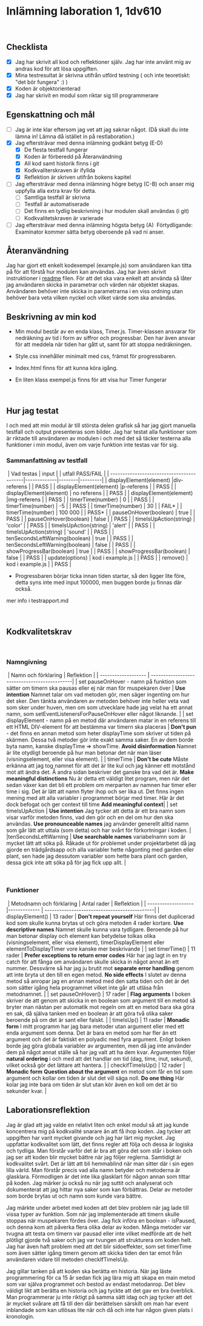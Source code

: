 # Inlämning laboration 1, 1dv610
​
## Checklista
  - [X] Jag har skrivit all kod och reflektioner själv. Jag har inte använt mig av andras kod för att lösa uppgiften.
  - [X] Mina testresultat är skrivna utifrån utförd testning ( och inte teoretiskt: "det bör fungera" :) )
  - [X] Koden är objektorienterad
  - [X] Jag har skrivit en modul som riktar sig till programmerare
​
## Egenskattning och mål
  - [ ] Jag är inte klar eftersom jag vet att jag saknar något. (Då skall du inte lämna in! Lämna då istället in på restlaboration.)
  - [X] Jag eftersträvar med denna inlämning godkänt betyg (E-D)
    - [X] De flesta testfall fungerar
    - [X] Koden är förberedd på Återanvändning
    - [X] All kod samt historik finns i git 
    - [X] Kodkvaliterskraven är ifyllda
    - [X] Reflektion är skriven utifrån bokens kapitel 
  - [ ] Jag eftersträvar med denna inlämning högre betyg (C-B) och anser mig uppfylla alla extra krav för detta. 
    - [ ] Samtliga testfall är skrivna    
    - [ ] Testfall är automatiserade
    - [ ] Det finns en tydlig beskrivning i hur modulen skall användas (i git)
    - [ ] Kodkvalitetskraven är varierade 
  - [ ] Jag eftersträvar med denna inlämning högsta betyg (A) 
​
Förtydligande: Examinator kommer sätta betyg oberoende på vad ni anser. 
​
## Återanvändning

Jag har gjort ett enkelt kodexempel (example.js) som användaren kan titta på för att förstå hur modulen kan användas.
Jag har även skrivit instruktioner i [readme](https://github.com/kw222mi/time_component/blob/main/README.md) filen.
För att det ska vara enkelt att använda så låter jag användaren skicka in parametrar och värden när objektet skapas. Användaren behöver inte skicka in parametrarna i en viss ordning utan behöver bara veta vilken nyckel och vilket värde som ska användas.
​
## Beskrivning av min kod

- Min modul består av en enda klass, Timer.js. Timer-klassen ansvarar för nedräkning av tid i form av siffror och progressbar. Den har även ansvar för att meddela när tiden har gått ut, samt för att stoppa nedräkningen.

- Style.css innehåller minimalt med css, främst för progressbaren.

- Index.html finns för att kunna köra igång.

- En liten klass exempel.js finns för att visa hur Timer fungerar

​
## Hur jag testat
I och med att min modul är till största delen grafisk så har jag gjort manuella testfall och output presenteras som bilder. Jag har testat alla funktioner som är riktade till användaren av modulen i och med det så täcker testerna alla funktioner i min modul, även om varje funktion inte testas var för sig.
​
### Sammanfattning av testfall


​
| Vad testas                                | input     |  | utfall PASS/FAIL |
| ------------------------------------------|-------------|--------|---------|
|    displayElement(element)                |div-referens |        |   PASS      |
|    displayElement(element)                |p-referens   |        |    PASS     |
|    displayElement(element)                | no referens |        |    PASS     |
|    displayElement(element)                |img-referens |        |    PASS     |
|    timerTime(number)                 |    0        |        |     PASS      |
|    timerTime(number)                 |    -5       |        |    PASS       |
|    timerTime(number)                 |    30       |        |    FAIL*     |
|    timerTime(number)                 | 100 000     |        |    PASS*     |
|    pauseOnHover(boolean)             |  true       |        |    PASS     |
|    pauseOnHover(boolean)             |    false    |        |    PASS      |
|   timeIsUpAction(string)             |   'color'   |        |    PASS     |
|   timeIsUpAction(string)             |   'alert'   |        |    PASS     |
|   timeIsUpAction(string)             |   'sound'   |        |    PASS     |
|   tenSecondsLeftWarning(boolean)             |   true   |        |    PASS     |
|   tenSecondsLeftWarning(boolean)             |   false   |        |    PASS     |
|   showProgressBar(boolean)             |   true   |        |    PASS     |
|   showProgressBar(boolean)             |   false   |        |    PASS     |
|   update(options)             |   kod i example.js    |        |    PASS     |
|   remove()             |   kod i example.js    |        |    PASS     |

* Progressbaren börjar ticka innan tiden startar, så den ligger lite före, detta syns inte med input 100000, men buggen borde ju finnas där också.

mer info i testrapport.md 

​
## Kodkvalitetskrav
​
​
### Namngivning
​
| Namn och förklaring  | Reflektion                                   |
| -------------------  | ---------------------------------------------|
|  set pauseOnHover - namn på funktion som sätter om timern ska pausas eller ej när man för muspekaren över          |  **Use intention**        Namnet talar om vad metoden gör, men säger ingenting om hur det sker. Den tänkta användaren av metoden behöver inte heller veta vad som sker under huven, men om som utvecklare hade jag velat ha ett annat namn, som setEventListenersForPauseOnHover eller något liknande.                  |
| set displayElement - namn på en metod där användaren matar in en referens till ett HTML DIV-element för att bestämma var timern ska placeras | **Don't pun** - det finns en annan metod som heter displayTime som skriver ut tiden på skärmen. Dessa två metoder gör inte exakt samma saker. En av dem borde byta namn, kanske displayTime => showTime. **Avoid disinformation** Namnet är lite otydligt beroende på hur man betonar det när man läser (visningselement, eller visa element). |
|  timerTime | **Don't be cute** Måste erkänna att jag tog namnet för att det är lite kul och jag känner ett motstånd mot att ändra det. Å andra sidan beskriver det ganske bra vad det är. **Make meaningful distinctions** Nu är detta ett väldigt litet program, men när det sedan växer kan det bli ett problem om merparten av namnen har timer eller time i sig. Det är lätt att namn flyter ihop och ser lika ut. Det finns ingen mening med att alla variabler i programmet börjar med timer. Här är det dock befogat och ger context till time **Add meaningful context**|
|  set timeIsUpAction   | **Use intention**  Jag tycker att detta är ett bra namn som visar varför metoden finns, vad den gör och en del om hur den ska användas. **Use pronounceable names** jag använder generellt alltid namn som går lätt att uttala (som detta) och har svårt för förkortningar i koden.  |
|tenSecondsLeftWarning  | **Use searchable names** variabelnamn som är mycket lätt att söka på. Råkade ut för problemet under projektarbetet då jag gjorde en trädgårdsapp och alla variabler hette någonting med garden eller plant, sen hade jag dessutom variabler som hette bara plant och garden, dessa gick inte att söka på för jag fick upp allt. |

​
### Funktioner
​
| Metodnamn och förklaring | Antal rader | Reflektion                                   |
| ------------------- |------------- | ---------------------------------------------|
| displayElement()     |  13 rader   | **Don't repeat yourself** Här finns det duplicerad kod som skulle kunna brytas ut och göra metoden 4 rader kortare. **Use descriptive names** Namnet skulle kunna vara tydligare. Beroende på hur man betonar display och element kan betydelse tolkas olika (visningselement, eller visa element), timerDisplayElement eller elementToDisplayTimer vore kanske mer beskrivande                                           |
| set timerTime()      | 11 rader    |   **Prefer exceptions to return error codes**  Här har jag lagt in en try catch för att fånga om användaren skulle skicka in något annat än ett nummer. Dessvärre så har jag ju brutit mot **separate error handling** genom att inte bryta ut den till en egen metod. **No side effects** I slutet av denna metod så anropar jag en annan metod med den satta tiden och det är det som sätter igång hela programmet vilket inte går att utläsa från metodnamnet.                                    |
| set pauseOnHover()   | 17 rader    |   **Flag arguments** I boken skriver de att genom att skicka in en boolean som argument till en metod så bryter man nästan per automatik mot regeln om att en metod bara ska göra en sak, då själva tanken med en boolean är att göra två olika saker beroende på om det är sant eller falskt.                                      |
| timeIsUp()            | 11 rader    |     **Monadic form** I mitt programm har jag bara metoder utan argument eller med ett enda argument som denna. Det är bara en metod som har fler än ett argument och det är faktiskt en polyadic med fyra argument. Enligt boken borde jag göra globala variabler av argumenten, men då jag inte använder dem på något annat ställe så har jag valt att ha dem kvar. Argumenten följer **natural ordering** i och med att det handlar om tid (dag, time, inut, sekund), vilket också gör det lättare att hantera.                                         |
| checkifTimeIsUp()    | 12 rader    |        **Monadic form**   **Question about the argument** en metod som får en tid som argument och kollar om tiden är slut det vill säga noll. **Do one thing** Här kolar jag inte bara om tiden är slut utan kör även en koll om det är tio sekunder kvar.                                  |
​
## Laborationsreflektion

Jag är glad att jag valde en relativt liten och enkel modul så att jag kunde koncentrera mig på kodkvalité snarare än att få ihop koden. Jag tycker att uppgiften har varit mycket givande och jag har lärt mig mycket. Jag uppfattar kodkvalitet som lätt, det finns regler att följa och dessa är logiska och tydliga. Man förstår varför det är bra att göra det som står i boken och jag ser att koden blir mycket bättre när jag följer reglerna. Samtidigt är kodkvalitet svårt. Det är lätt att bli hemmablind när man sitter där i sin egen lilla värld. Man förstår precis vad alla namn betyder och metoderna är glasklara. Förmodligen är det inte lika glasklart för någon annan som tittar på koden. Jag märker ju också nu när jag suttit och analyserat och dokumenterat att jag hittar nya saker som kan förbättras. Delar av metoder som borde brytas ut och namn som kunde vara bättre.

Jag märkte under arbetet med koden att det blev problem när jag lade till vissa typer av funktion. Som när jag implementerade att timern skulle stoppas när muspekaren fördes över. Jag fick införa en boolean - isPaused, och denna kom att påverka flera olika delar av koden. Många metoder var tvugna att testa om timern var pausad eller inte vilket medförde att de helt plötligt gjorde två saker och jag var tvungen att strukturera om koden helt. Jag har även haft problem med att det blir sidoeffekter, som set timerTime som även sätter igång timern genom att skicka tiden den tar emot från användaren vidare till metoden checkIfTimeIsUp.

Jag gillar tanken på att koden ska berätta en historia. När jag läste programmering för ca 15 år sedan fick jag lära mig att skapa en main metod som var själva programmet och bestod av endast metodanrop. Det blev väldigt likt att berätta en historia och jag tyckte att det gav en bra överblick. Man programmerar ju inte riktigt på samma sätt idag och jag tycker att det är mycket svårare att få till den där berättelsen särskilt om man har event inblandade som kan utlösas lite när och då och inte har någon given plats i kronologin.






